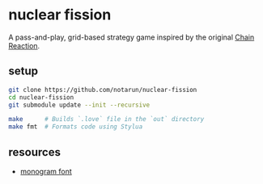 # nuclear fission

A pass-and-play, grid-based strategy game inspired by the original [Chain Reaction](https://play.google.com/store/apps/details?id=com.BuddyMattEnt.ChainReaction&hl=en_IN).

## setup

```bash
git clone https://github.com/notarun/nuclear-fission
cd nuclear-fission
git submodule update --init --recursive

make      # Builds `.love` file in the `out` directory
make fmt  # Formats code using Stylua
```

## resources

- [monogram font](https://datagoblin.itch.io/monogram)
